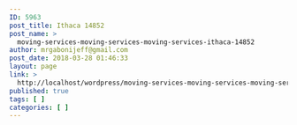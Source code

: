 ```yaml
---
ID: 5963
post_title: Ithaca 14852
post_name: >
  moving-services-moving-services-moving-services-ithaca-14852
author: mrgabonijeff@gmail.com
post_date: 2018-03-28 01:46:33
layout: page
link: >
  http://localhost/wordpress/moving-services-moving-services-moving-services-ithaca-14852/
published: true
tags: [ ]
categories: [ ]
---
```

